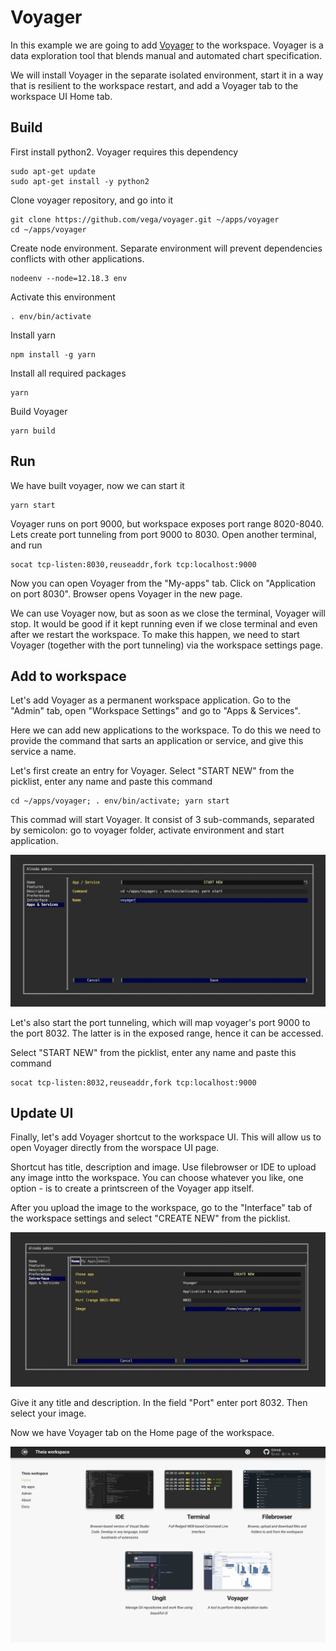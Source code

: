 # Voyager

In this example we are going to add [Voyager](https://github.com/vega/voyager) to the workspace. Voyager is a data exploration 
tool that blends manual and automated chart specification.  

We will install Voyager in the separate isolated environment, start it in a way that is resilient to the workspace restart, 
and add a Voyager tab to the workspace UI Home tab.

## Build

First install python2. Voyager requires this dependency

```
sudo apt-get update
sudo apt-get install -y python2
```

Clone voyager repository, and go into it

```
git clone https://github.com/vega/voyager.git ~/apps/voyager
cd ~/apps/voyager
```

Create node environment. Separate environment will prevent dependencies conflicts with other applications.  

```
nodeenv --node=12.18.3 env
```

Activate this environment

```
. env/bin/activate
```

Install yarn

```
npm install -g yarn
```

Install all required packages

```
yarn
```

Build Voyager

```
yarn build
```

## Run

We have built voyager, now we can start it

```
yarn start
```

Voyager runs on port 9000, but workspace exposes port range 8020-8040. Lets create port tunneling 
from port 9000 to 8030. Open another terminal, and run

```
socat tcp-listen:8030,reuseaddr,fork tcp:localhost:9000
```

Now you can open Voyager from the "My-apps" tab. Click on "Application on port 8030". Browser opens Voyager in the new page.   

We can use Voyager now, but as soon as we close the terminal, Voyager will stop. It would be good if it kept running even if we 
close terminal and even after we restart the workspace. To make this happen, we need to start Voyager (together with the port tunneling) 
via the workspace settings page.  


## Add to workspace

Let's add Voyager as a permanent workspace application. Go to the "Admin" tab, open "Workspace Settings" and go to "Apps & Services".  

Here we can add new applications to the workspace. To do this we need to provide the command that sarts an application or service, 
and give this service a name.  

Let's first create an entry for Voyager. Select "START NEW" from the picklist, enter any name and paste this command

```
cd ~/apps/voyager; . env/bin/activate; yarn start
```

This commad will start Voyager. It consist of 3 sub-commands, separated by semicolon: 
go to voyager folder, activate environment and start application.  

![start voyager](img/start-voyager.jpg)

Let's also start the port tunneling, which will map voyager's port 9000 to the port 8032. The latter is in the exposed range, hence it 
can be accessed.   

Select "START NEW" from the picklist, enter any name and paste this command

```
socat tcp-listen:8032,reuseaddr,fork tcp:localhost:9000
```

## Update UI

Finally, let's add Voyager shortcut to the workspace UI. This will allow us to open Voyager directly from the worspace UI page.   

Shortcut has title, description and image. Use filebrowser or IDE to upload any image intto the workspace. 
You can choose whatever you like, one option - is to create a printscreen of the Voyager app itself.  

After you upload the image to the workspace, go to the "Interface" tab of the workspace settings and select "CREATE NEW" from the picklist.   

![start voyager](img/voyager-ui.jpg)

Give it any title and description. In the field "Port" enter port 8032. Then select your image.   

Now we have Voyager tab on the Home page of the workspace.   

![start voyager](img/workspace-ui-voyager.jpg)



